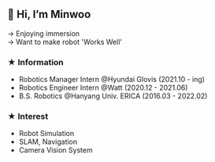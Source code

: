 ## 👋 Hi, I’m Minwoo
-> Enjoying immersion  
-> Want to make robot 'Works Well'

### ★ Information
- Robotics Manager Intern @Hyundai Glovis (2021.10 - ing)
- Robotics Engineer Intern @Watt (2020.12 - 2021.06)
- B.S. Robotics @Hanyang Univ. ERICA (2016.03 - 2022.02)

### ★ Interest
- Robot Simulation
- SLAM, Navigation
- Camera Vision System
